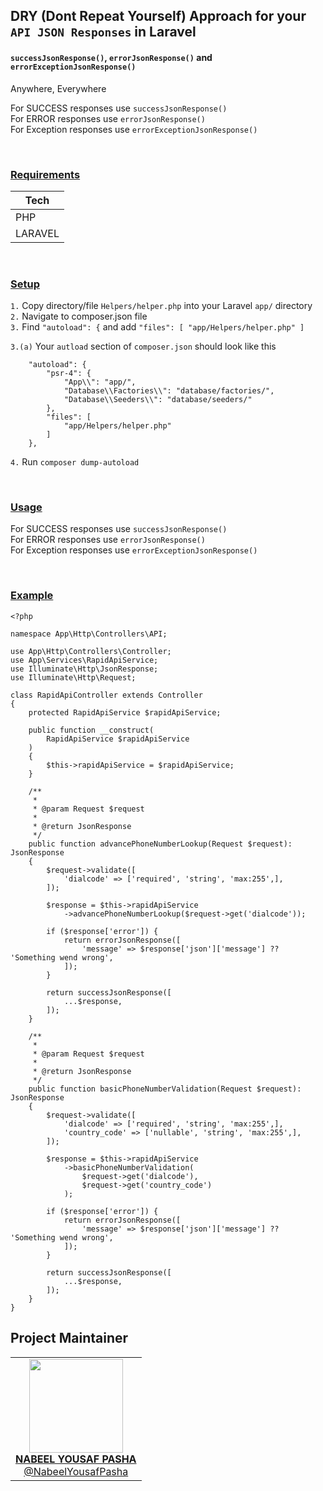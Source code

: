 ## DRY (Dont Repeat Yourself) Approach for your `API JSON Responses` in Laravel

#### `successJsonResponse()`, `errorJsonResponse()` and `errorExceptionJsonResponse()` 

<p>
Anywhere, Everywhere <br>

For SUCCESS responses use       `successJsonResponse()` <br>
For ERROR responses use         `errorJsonResponse()` <br>
For Exception responses use     `errorExceptionJsonResponse()` <br>
</p>

<br>

### <u> Requirements </u>
| Tech    |
| ------- |
| PHP     |
| LARAVEL |

<br>

### <u>Setup</u>

`1.` Copy directory/file `Helpers/helper.php` into your Laravel `app/` directory <br>
`2.` Navigate to composer.json file <br>
`3.` Find `"autoload": {` and add 
    `
        "files": [
            "app/Helpers/helper.php"
        ]
    ` 

`3.(a)` Your `autload` section of `composer.json` should look like this

```
    "autoload": {
        "psr-4": {
            "App\\": "app/",
            "Database\\Factories\\": "database/factories/",
            "Database\\Seeders\\": "database/seeders/"
        },
        "files": [
            "app/Helpers/helper.php"
        ]
    },
```

`4.` Run `composer dump-autoload` <br>

<br>

### <u>Usage</u>

For SUCCESS responses use       `successJsonResponse()` <br>
For ERROR responses use         `errorJsonResponse()` <br>
For Exception responses use     `errorExceptionJsonResponse()` <br>

<br>

### <u>Example</u>

```
<?php

namespace App\Http\Controllers\API;

use App\Http\Controllers\Controller;
use App\Services\RapidApiService;
use Illuminate\Http\JsonResponse;
use Illuminate\Http\Request;

class RapidApiController extends Controller
{
    protected RapidApiService $rapidApiService;

    public function __construct(
        RapidApiService $rapidApiService
    )
    {
        $this->rapidApiService = $rapidApiService;
    }

    /**
     *
     * @param Request $request
     * 
     * @return JsonResponse
     */
    public function advancePhoneNumberLookup(Request $request): JsonResponse
    {
        $request->validate([
            'dialcode' => ['required', 'string', 'max:255',],
        ]);

        $response = $this->rapidApiService
            ->advancePhoneNumberLookup($request->get('dialcode'));

        if ($response['error']) {
            return errorJsonResponse([
                'message' => $response['json']['message'] ?? 'Something wend wrong',
            ]);
        }

        return successJsonResponse([
            ...$response,
        ]);
    }

    /**
     *
     * @param Request $request
     * 
     * @return JsonResponse
     */
    public function basicPhoneNumberValidation(Request $request): JsonResponse
    {
        $request->validate([
            'dialcode' => ['required', 'string', 'max:255',],
            'country_code' => ['nullable', 'string', 'max:255',],
        ]);

        $response = $this->rapidApiService
            ->basicPhoneNumberValidation(
                $request->get('dialcode'),
                $request->get('country_code')
            );

        if ($response['error']) {
            return errorJsonResponse([
                'message' => $response['json']['message'] ?? 'Something wend wrong',
            ]);
        }

        return successJsonResponse([
            ...$response,
        ]);
    }
}
```

## Project Maintainer

<table>
  <tbody>
    <tr>
        <td align="center">
            <a href="https://github.com/NabeelYousafPasha">
                <img width="150" height="150" src="https://avatars.githubusercontent.com/u/46818315?v=4">
                <br>
                <strong>NABEEL YOUSAF PASHA</strong>
                <br>
                @NabeelYousafPasha
            </a>
        </td>
     </tr>
  </tbody>
</table>

<br>
